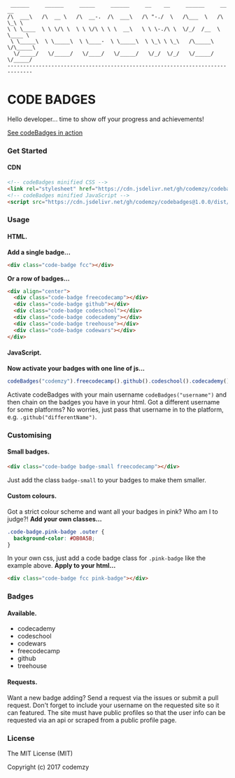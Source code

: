 
     ______     ______     _____     ______     __    __     ______     __  __    
    /\  ___\   /\  __ \   /\  __-.  /\  ___\   /\ "-./  \   /\___  \   /\ \_\ \   
    \ \ \____  \ \ \/\ \  \ \ \/\ \ \ \  __\   \ \ \-./\ \  \/_/  /__  \ \____ \  
     \ \_____\  \ \_____\  \ \____-  \ \_____\  \ \_\ \ \_\   /\_____\  \/\_____\ 
      \/_____/   \/_____/   \/____/   \/_____/   \/_/  \/_/   \/_____/   \/_____/
    ------------------------------------------------------------------------------ 

# CODE BADGES

Hello developer... time to show off your progress and achievements!

[See codeBadges in action](https://codemzy.github.io/codebadges)

### Get Started

#### CDN

```html
<!-- codeBadges minified CSS -->
<link rel="stylesheet" href="https://cdn.jsdelivr.net/gh/codemzy/codebadges@1.0.0/dist/codebadges.min.css">
<!-- codeBadges minified JavaScript -->
<script src="https://cdn.jsdelivr.net/gh/codemzy/codebadges@1.0.0/dist/codebadges.min.js"></script>
```

### Usage

#### HTML.
<b>Add a single badge...</b>
```html
<div class="code-badge fcc"></div>
```
<b>Or a row of badges...</b>
```html
<div align="center">
  <div class="code-badge freecodecamp"></div>
  <div class="code-badge github"></div>
  <div class="code-badge codeschool"></div>
  <div class="code-badge codecademy"></div>
  <div class="code-badge treehouse"></div>
  <div class="code-badge codewars"></div>
</div>
```

#### JavaScript.
<b>Now activate your badges with one line of js...</b>
```js
codeBadges("codemzy").freecodecamp().github().codeschool().codecademy().treehouse("ryancarson").codewars();
```
Activate codeBadges with your main username `codeBadges("username")` and then chain on the badges you have in your html.
Got a different username for some platforms? No worries, just pass that username in to the platform, e.g. `.github("differentName")`.


### Customising

#### Small badges.

```html
<div class="code-badge badge-small freecodecamp"></div>
```
Just add the class `badge-small` to your badges to make them smaller.

#### Custom colours.
Got a strict colour scheme and want all your badges in pink? Who am I to judge?!
<b>Add your own classes...</b>
```css
.code-badge.pink-badge .outer {
  background-color: #DB0A5B;
}
```
In your own css, just add a code badge class for `.pink-badge` like the example above.
<b>Apply to your html...</b>
```html
<div class="code-badge fcc pink-badge"></div>
```
        
### Badges

#### Available.

- codecademy
- codeschool
- codewars
- freecodecamp
- github
- treehouse

#### Requests.

Want a new badge adding? Send a request via the issues or submit a pull request.
Don't forget to include your username on the requested site so it can featured. The site must have public profiles so that the user info can be requested via an api or scraped from a public profile page.

### License

The MIT License (MIT)

Copyright (c) 2017 codemzy